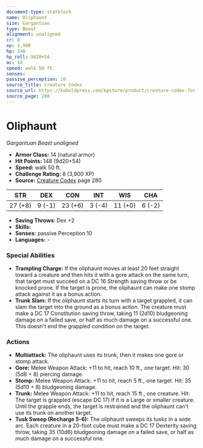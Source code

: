 ```yaml
---
document-type: statblock
name: Oliphaunt
size: Gargantuan
type: Beast
alignment: unaligned
cr: 8
xp: 3,900
hp: 148
hp_roll: 9d20+54
ac: 14
speed: walk 50 ft.
senses: 
passive_perception: 10
source_title: Creature Codex
source_url: https://koboldpress.com/kpstore/product/creature-codex-for-5th-edition-dnd
source_page: 280
---
```


# Oliphaunt

*Gargantuan* *Beast* *unaligned*

- **Armor Class:** 14 (natural armor)
- **Hit Points:** 148 (9d20+54)
- **Speed:** walk 50 ft.
- **Challenge Rating:** 8 (3,900 XP)
- **Source:** [Creature Codex](https://koboldpress.com/kpstore/product/creature-codex-for-5th-edition-dnd) page 280

| STR | DEX | CON | INT | WIS | CHA |
| --- | --- | --- | --- | --- | --- |
| 27 (+8) | 9 (-1) | 23 (+6) | 3 (-4) | 11 (+0) | 6 (-2) |

- **Saving Throws**: Dex +2
- **Skills:** 
- **Senses:** passive Perception 10
- **Languages:** -

### Special Abilities

- **Trampling Charge:** If the oliphaunt moves at least 20 feet straight toward a creature and then hits it with a gore attack on the same turn, that target must succeed on a DC 16 Strength saving throw or be knocked prone. If the target is prone, the oliphaunt can make one stomp attack against it as a bonus action.
- **Trunk Slam:** If the oliphaunt starts its turn with a target grappled, it can slam the target into the ground as a bonus action. The creature must make a DC 17 Constitution saving throw, taking 11 (2d10) bludgeoning damage on a failed save, or half as much damage on a successful one. This doesn't end the grappled condition on the target.

### Actions

- **Multiattack:** The oliphaunt uses its trunk, then it makes one gore or stomp attack.
- **Gore:** Melee Weapon Attack: +11 to hit, reach 10 ft., one target. Hit: 30 (5d8 + 8) piercing damage.
- **Stomp:** Melee Weapon Attack: +11 to hit, reach 5 ft., one target. Hit: 35 (5d10 + 8) bludgeoning damage.
- **Trunk:** Melee Weapon Attack: +11 to hit, reach 15 ft., one creature. Hit: The target is grappled (escape DC 17) if it is a Large or smaller creature. Until the grapple ends, the target is restrained and the oliphaunt can't use its trunk on another target.
- **Tusk Sweep (Recharge 5-6):** The oliphaunt sweeps its tusks in a wide arc. Each creature in a 20-foot cube must make a DC 17 Dexterity saving throw, taking 35 (10d6) bludgeoning damage on a failed save, or half as much damage on a successful one.
